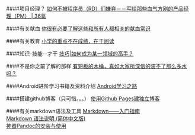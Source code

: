

####项目经理？
[如何不被程序员（RD）们嫌弃－－写给那些血气方刚的产品经理（PM） | 36氪](http://www.36kr.com/p/212020.html)

####有关献血
[你很有必要了解这些和所有人都相关的献血常识](http://daily.zhihu.com/story/4333410?utm_campaign=in_app_share&utm_medium=Android&utm_source=Evernote)

####有关教育
[小学的重点不在成绩，在于阅读](http://edu.qq.com/a/20141117/044106.htm)  

####知识-技能--才干
[技巧|如何成为某一领域的高手？](http://mp.weixin.qq.com/s?__biz=MjM5NTg2MTQ2MQ==&amp;mid=203092264&amp;idx=2&amp;sn=eedcaea1467faf474d9aaebd0c1ca48b&amp;scene=1#rd)

####不是你之前了解的那样
[有短板的木桶，真如大家所深信的装不了那么多水吗？](http://daily.zhihu.com/story/4520359)  

####Android进阶学习书籍及资料介绍
[Android学习之路](http://stormzhang.com/android/2014/07/07/learn-android-from-rookie/)

####搭建github博客（只可惜。。。）
[使用Github Pages建独立博客](http://beiyuu.com/github-pages/)

####有关markdown语法及工具
[Markdown——入门指南](http://www.jianshu.com/p/1e402922ee32/)  
[Markdown 语法说明 (简体中文版)](http://wowubuntu.com/markdown/)  
[神器Pandoc的安装与使用](http://zhouyichu.com/misc/Pandoc.html)  

